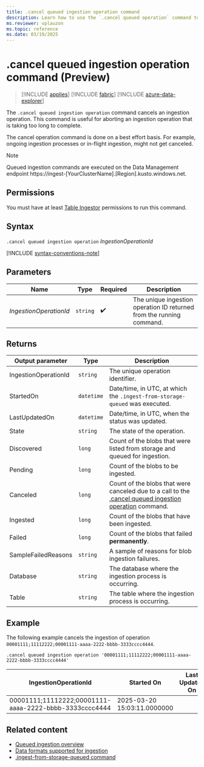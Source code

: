 ```yaml
---
title: .cancel queued ingestion operation command
description: Learn how to use the `.cancel queued operation` command to cancel a long-running operation.
ms.reviewer: vplauzon
ms.topic: reference
ms.date: 03/19/2025
---
```

# .cancel queued ingestion operation command (Preview)

> [!INCLUDE [applies](../../includes/applies-to-version/applies.md)] [!INCLUDE [fabric](../../includes/applies-to-version/fabric.md)] [!INCLUDE [azure-data-explorer](../../includes/applies-to-version/azure-data-explorer.md)]

The `.cancel queued ingestion operation` command cancels an ingestion operation. This command is useful for aborting an ingestion operation that is taking too long to complete.

The cancel operation command is done on a best effort basis. For example, ongoing ingestion processes or in-flight ingestion, might not get canceled.

> [!NOTE]
>
> Queued ingestion commands are executed on the Data Management endpoint https://ingest-[YourClusterName].[Region].kusto.windows.net.

## Permissions

You must have at least [Table Ingestor](../../access-control/role-based-access-control.md) permissions to run this command.

## Syntax

`.cancel queued ingestion operation` *IngestionOperationId*

[!INCLUDE [syntax-conventions-note](../../includes/syntax-conventions-note.md)]

## Parameters

| Name | Type | Required | Description |
|--|--|--|--|
| *IngestionOperationId* | `string` |  :heavy_check_mark: | The unique ingestion operation ID returned from the running command.|

## Returns

|Output parameter |Type |Description|
|---|---|---|
|IngestionOperationId | `string` |The unique operation identifier.|
|StartedOn | `datetime` |Date/time, in UTC, at which the `.ingest-from-storage-queued` was executed.|
|LastUpdatedOn | `datetime` |Date/time, in UTC, when the status was updated.|
|State | `string` |The state of the operation.|
|Discovered | `long` |Count of the blobs that were listed from storage and queued for ingestion.|
|Pending | `long` |Count of the blobs to be ingested.|
|Canceled | `long` |Count of the blobs that were canceled due to a call to the [.cancel queued ingestion operation](cancel-queued-ingestion-operation-command.md) command.|
|Ingested | `long` |Count of the blobs that have been ingested.|
|Failed | `long` |Count of the blobs that failed **permanently**.|
|SampleFailedReasons | `string` |A sample of reasons for blob ingestion failures.|
|Database | `string` |The database where the ingestion process is occurring.|
|Table | `string` | The table where the ingestion process is occurring.|

## Example

The following example cancels the ingestion of operation `00001111;11112222;00001111-aaaa-2222-bbbb-3333cccc4444`.

```Kusto
.cancel queued ingestion operation '00001111;11112222;00001111-aaaa-2222-bbbb-3333cccc4444'
```

|IngestionOperationId|Started On |Last Updated On |State |Discovered |Pending| Canceled | Ingested |Failed|SampleFailedReasons|Database|Table|
|--|--|--|--|--|--|--|--|--|--|--|--|
|00001111;11112222;00001111-aaaa-2222-bbbb-3333cccc4444 |2025-03-20 15:03:11.0000000 ||Canceled | 10 |10 |0 |0 |0 | |TestDatabase|Logs|

## Related content

* [Queued ingestion overview](queued-ingestion-overview.md)
* [Data formats supported for ingestion](../../ingestion-supported-formats.md)
* [.ingest-from-storage-queued command](ingest-from-storage-queued.md)

